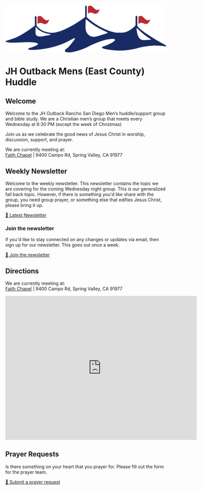 ![](/media/JH-Outback-Logo-noText.png ":size=500")

# JH Outback Mens (East County) Huddle

## Welcome

Welcome to the JH Outback Rancho San Diego Men’s huddle/support group and bible study. We are a Christian men’s group that meets every Wednesday at 6:30 PM (except the week of Christmas)

Join us as we celebrate the good news of Jesus Christ in worship, discussion, support, and prayer.

We are currently meeting at: <br />
[Faith Chapel](https://maps.app.goo.gl/2Q5xmAJa5PurgfSM7) |
9400 Campo Rd, Spring Valley, CA 91977

## Weekly Newsletter

Welcome to the weekly newsletter. This newsletter contains the topic we are covering for the coming Wednesday night group. This is our generalized fall back topic. However, if there is something you'd like share with the group, you need group prayer, or something else that edifies Jesus Christ, please bring it up.

<a class="button" href="/newsletter/README.md">📖 Latest Newsletter</a>

### Join the newsletter

If you'd like to stay connected on any changes or updates via email, then sign up for our newsletter. This goes out once a week.

<a class="button" target="_blank" href="http://eepurl.com/iBqZtY">📨 Join the newsletter</a>

## Directions

We are currently meeting at: <br />
[Faith Chapel](https://maps.app.goo.gl/2Q5xmAJa5PurgfSM7) |
9400 Campo Rd, Spring Valley, CA 91977

<iframe src="https://www.google.com/maps/embed?pb=!1m18!1m12!1m3!1d6711.187269710677!2d-116.99637102468867!3d32.7499794853679!2m3!1f0!2f0!3f0!3m2!1i1024!2i768!4f13.1!3m3!1m2!1s0x80d950adb24d700f%3A0x488f56f698c0a9e8!2sFaith%20Chapel!5e0!3m2!1sen!2sus!4v1731196708760!5m2!1sen!2sus" width="600" height="450" style="border:0;" allowfullscreen="" loading="lazy" referrerpolicy="no-referrer-when-downgrade"></iframe>

## Prayer Requests

Is there something on your heart that you prayer for. Please fill out the form for the prayer team.

<a class="button" target="_blank" href="https://docs.google.com/forms/d/e/1FAIpQLSfIZZeUzYBeZpIa1j7IuDEHiWg6BP30GdNBC5651lEEjsvAAA/viewform">🙏 Submit a prayer request</a>
